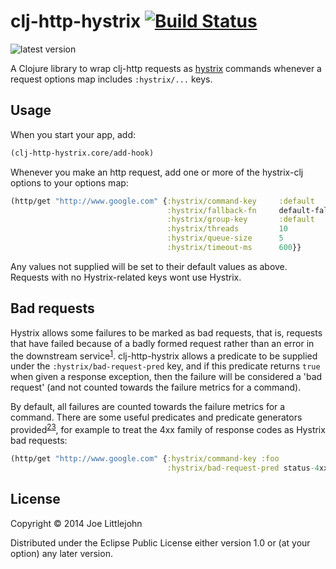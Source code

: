 # clj-http-hystrix [![Build Status](https://travis-ci.org/joelittlejohn/clj-http-hystrix.svg?branch=master)](https://travis-ci.org/joelittlejohn/clj-http-hystrix)

![latest version](https://clojars.org/clj-http-hystrix/latest-version.svg)

A Clojure library to wrap clj-http requests as [hystrix](https://github.com/Netflix/Hystrix) commands whenever a request options map includes `:hystrix/...` keys.

## Usage

When you start your app, add:

```clj
(clj-http-hystrix.core/add-hook)
```

Whenever you make an http request, add one or more of the hystrix-clj options to your options map:

```clj
(http/get "http://www.google.com" {:hystrix/command-key     :default
                                   :hystrix/fallback-fn     default-fallback
                                   :hystrix/group-key       :default
                                   :hystrix/threads         10
                                   :hystrix/queue-size      5
                                   :hystrix/timeout-ms      600}}
```
Any values not supplied will be set to their default values as above. Requests with no Hystrix-related keys wont use Hystrix.

## Bad requests

Hystrix allows some failures to be marked as bad requests, that is, requests that have failed because of a badly formed request rather than an error in the downstream service<sup>[1](https://github.com/Netflix/Hystrix/wiki/How-To-Use#error-propagation)</sup>. clj-http-hystrix allows a predicate to be supplied under the `:hystrix/bad-request-pred` key, and if this predicate returns `true` when given a response exception, then the failure will be considered a 'bad request' (and not counted towards the failure metrics for a command).

By default, all failures are counted towards the failure metrics for a command. There are some useful predicates and predicate generators provided<sup>[2](https://github.com/joelittlejohn/clj-http-hystrix/blob/2811a183b93d53cb18c464197e31757cd9e4dcae/src/clj_http_hystrix/core.clj#L74)</sup><sup>[3](https://github.com/joelittlejohn/clj-http-hystrix/blob/2811a183b93d53cb18c464197e31757cd9e4dcae/src/clj_http_hystrix/core.clj#L80)</sup>, for example to treat the 4xx family of response codes as Hystrix bad requests:

```clj
(http/get "http://www.google.com" {:hystrix/command-key :foo
                                   :hystrix/bad-request-pred status-4xx?}}
```

## License

Copyright © 2014 Joe Littlejohn

Distributed under the Eclipse Public License either version 1.0 or (at
your option) any later version.
